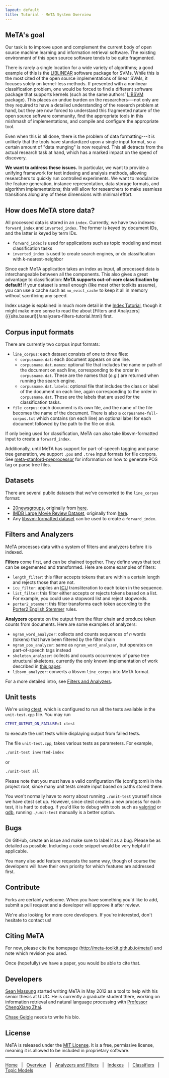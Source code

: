 ```yaml
---
layout: default
title: Tutorial - MeTA System Overview
---
```


## MeTA's goal

Our task is to improve upon and complement the current body of open source
machine learning and information retrieval software. The existing environment of
this open source software tends to be quite fragmented.

There is rarely a single location for a wide variety of algorithms; a good
example of this is the [LIBLINEAR](http://www.csie.ntu.edu.tw/~cjlin/liblinear/)
software package for SVMs. While this is the most cited of the open source
implementations of linear SVMs, it focuses solely on kernel-less methods. If
presented with a nonlinear classification problem, one would be forced to find a
different software package that supports kernels (such as the same authors’
[LIBSVM](http://www.csie.ntu.edu.tw/~cjlin/libsvm/) package). This places an
undue burden on the researchers---not only are they required to have a detailed
understanding of the research problem at hand, but they are now forced to
understand this fragmented nature of the open source software community, find
the appropriate tools in this mishmash of implementations, and compile and
configure the appropriate tool.

Even when this is all done, there is the problem of data formatting---it is
unlikely that the tools have standardized upon a single input format, so a
certain amount of "data munging" is now required. This all detracts from the
actual research task at hand, which has a marked impact on the speed of
discovery.

**We want to address these issues.** In particular, we want to provide a
unifying framework for text indexing and analysis methods, allowing researchers
to quickly run controlled experiments. We want to modularize the feature
generation, instance representation, data storage formats, and algorithm
implementations; this will allow for researchers to make seamless transitions
along any of these dimensions with minimal effort.

## How does MeTA store data?

All processed data is stored in an `index`. Currently, we have two indexes:
`forward_index` and `inverted_index`. The former is keyed by document IDs, and
the latter is keyed by term IDs.

 - `forward_index` is used for applications such as topic modeling and
   most classification tasks
 - `inverted_index` is used to create search engines, or do classification with
   *k*-nearest-neighbor

Since each MeTA application takes an index as input, all processed data is
interchangeable between all the components. This also gives a great advantage to
classification: **MeTA supports out-of-core classification by default!** If your
dataset is small enough (like most other toolkits assume), you can use a cache
such as `no_evict_cache` to keep it all in memory without sacrificing any speed.

Index usage is explained in much more detail in the [Index
Tutorial]({{site.baseurl}}/index-tutorial.html), though it might make more sense
to read the about [Filters and Analyzers]
({{site.baseurl}}/analyzers-filters-tutorial.html) first.

## Corpus input formats

There are currently two corpus input formats:

 - `line_corpus`: each dataset consists of one to three files:
   * `corpusname.dat`: each document appears on one line.
   * `corpusname.dat.names`: optional file that includes the name or path of the
      document on each line, corresponding to the order in `corpusname.dat`.
      These are the names that (*e.g.*) are returned when running the search
      engine.
   * `corpusname.dat.labels`: optional file that includes the class or label of
      the document on each line, again corresponding to the order in
      `corpusname.dat`. These are the labels that are used for the
      classification tasks.
 - `file_corpus`: each document is its own file, and the name of the file
   becomes the name of the document. There is also a `corpusname-full-corpus.txt`
   which contains (on each line) an optional label for each document followed
   by the path to the file on disk.

If only being used for classification, MeTA can also take libsvm-formatted
input to create a `forward_index`.

Additionally, until MeTA has support for part-of-speech tagging and parse tree
generation, we support `.pos` and `.tree` input formats for file corpora. See
[meta-stanford-preprocessor](https://bitbucket.org/smassung/meta-stanford-preprocessor)
for information on how to generate POS tag or parse tree files.

## Datasets

There are several public datasets that we've converted to the `line_corpus`
format:

 - [20newsgroups](http://web.engr.illinois.edu/~massung1/files/20newsgroups.tar.gz),
   originally from [here](http://qwone.com/~jason/20Newsgroups/).
 - [IMDB Large Movie Review
   Dataset](http://web.engr.illinois.edu/~massung1/files/imdb.tar.gz),
   originally from [here](http://ai.stanford.edu/~amaas/data/sentiment/).
 - Any [libsvm-formatted
   dataset](http://www.csie.ntu.edu.tw/~cjlin/libsvmtools/datasets/) can be
   used to create a `forward_index`.

## Filters and Analyzers

MeTA processes data with a system of filters and analyzers before it is indexed.

**Filters** come first, and can be chained together. They define ways that text
can be segemented and transformed. Here are some examples of filters:

 - `length_filter`: this filter accepts tokens that are within a certain length
   and rejects those that are not.
 - `icu_filter`: applies an [ICU](http://userguide.icu-project.org/)
   transliteration to each token in the sequence.
 - `list_filter`: this filter either accepts or rejects tokens based on a list.
   For example, you could use a stopword list and reject stopwords.
 - `porter2_stemmer`: this filter transforms each token according to the
   [Porter2 English
   Stemmer](http://snowball.tartarus.org/algorithms/english/stemmer.html) rules.

**Analyzers** operate on the output from the filter chain and produce token
counts from documents. Here are some examples of analyzers:

 - `ngram_word_analyzer`: collects and counts sequences of *n* words (tokens)
   that have been filtered by the filter chain
 - `ngram_pos_analyzer`: same as `ngram_word_analyzer`, but operates on
   part-of-speech tags instead
 - `skeleton_analyzer`: collects and counts occurrences of parse tree structural
   skeletons, currently the only known implementation of work described in [this
   paper](http://web.engr.illinois.edu/~massung1/files/icsc-2013.pdf).
 - `libsvm_analyzer`: converts a libsvm `line_corpus` into MeTA format.

For a more detailed intro, see [Filters and
Analyzers]({{site.baseurl}}/analyzers-filters-tutorial.html).

## Unit tests

We're using [ctest](http://www.cmake.org/cmake/help/v2.8.8/ctest.html), which
is configured to run all the tests available in the `unit-test.cpp` file.
You may run

```bash
CTEST_OUTPUT_ON_FAILURE=1 ctest
```

to execute the unit tests while displaying output from failed tests.

The file `unit-test.cpp`, takes various tests as parameters. For example,

```bash
./unit-test inverted-index
```

or

```bash
./unit-test all
```

Please note that you must have a valid configuration file (config.toml) in the
project root, since many unit tests create input based on paths stored there.

You won't normally have to worry about running `./unit-test` yourself since we
have ctest set up. However, since ctest creates a new process for each test, it
is hard to debug. If you'd like to debug with tools such as
[valgrind](http://valgrind.org/) or [gdb](http://www.sourceware.org/gdb/),
running `./unit-test` manually is a better option.

## Bugs

On GitHub, create an issue and make sure to label it as a bug. Please be as
detailed as possible. Including a code snippet would be very helpful if
applicable.

You many also add feature requests the same way, though of course the
developers will have their own priority for which features are addressed first.

## Contribute

Forks are certainly welcome. When you have something you'd like to add, submit
a pull request and a developer will approve it after review.

We're also looking for more core developers. If you're interested, don't
hesitate to contact us!

## Citing MeTA

For now, please cite the homepage (<http://meta-toolkit.github.io/meta/>) and
note which revision you used.

Once (hopefully) we have a paper, you would be able to cite that.

## Developers

[Sean Massung](http://web.engr.illinois.edu/~massung1/) started writing MeTA in
May 2012 as a tool to help with his senior thesis at UIUC. He is currently a
graduate student there, working on information retrieval and natural language
processing with [Professor ChengXiang
Zhai](http://www.cs.uiuc.edu/homes/czhai/).

[Chase Geigle](https://www.google.com/search?q=chase+geigle) needs to write his
bio.

## License

MeTA is released under the [MIT License](http://opensource.org/licenses/MIT). It
is a free, permissive license, meaning it is allowed to be included in
proprietary software.

---

[Home]({{site.baseurl}}/)
&nbsp; | &nbsp;
[Overview]({{site.baseurl}}/overview-tutorial.html)
&nbsp; | &nbsp;
[Analyzers and Filters]({{site.baseurl}}/analyzers-filters-tutorial.html)
&nbsp; | &nbsp;
[Indexes]({{site.baseurl}}/index-tutorial.html)
&nbsp; | &nbsp;
[Classifiers]({{site.baseurl}}/classify-tutorial.html)
&nbsp; | &nbsp;
[Topic Models]({{site.baseurl}}/topic-models-tutorial.html)
